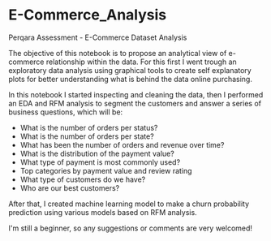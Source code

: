 # E-Commerce_Analysis
Perqara Assessment - E-Commerce Dataset Analysis

The objective of this notebook is to propose an analytical view of e-commerce relationship within the data. 
For this first I went trough an exploratory data analysis using graphical tools to create self explanatory plots for better understanding what is behind the data online purchasing.

In this notebook I started inspecting and cleaning the data, then I performed an EDA and RFM analysis to segment the customers and answer a series of business questions, which will be:
- What is the number of orders per status?
- What is the number of orders per state?
- What has been the number of orders and revenue over time?
- What is the distribution of the payment value?
- What type of payment is most commonly used?
- Top categories by payment value and review rating
- What type of customers do we have?
- Who are our best customers?

After that, I created machine learning model to make a churn probability prediction using various models based on RFM analysis.

I'm still a beginner, so any suggestions or comments are very welcomed!

